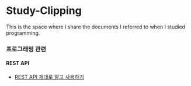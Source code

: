 # Study-Clipping
This is the space where I share the documents I referred to when I studied programming.



### 프로그래밍 관련
#### REST API
- [REST API 제대로 알고 사용하기](https://meetup.toast.com/posts/92)
